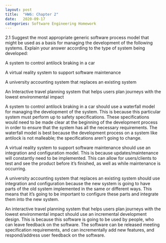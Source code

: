 ```yaml
---
layout: post
title:  "HW6: Chapter 2"
date:   2020-09-17
categories: Software Engineering Homework
---
```

2.1
Suggest the most appropriate generic software process model that might be used as a basis for managing the development of the following systems. Explain your answer according to the type of system being developed:

A system to control antilock braking in a car

A virtual reality system to support software maintenance

A university accounting system that replaces an existing system

An Interactive travel planning system that helps users plan journeys with the lowest environmental impact


A system to control antilock braking in a car should use a waterfall model for managing the development of the system. This is because this particular system must perform up to safety specifications. These specifications would need to be made clear at the beginning of the development process in order to ensure that the system has all the necessary requirements. The waterfall model is best because the development process on a system like antilock is not malleable; the specifications aren’t going to change.

A virtual reality system to support software maintenance should use an integration and configuration model. This is because updates/maintenance will constantly need to be implemented. This can allow for users/clients to test and see the product before it’s finished, as well as while maintenance is occurring.

A university accounting system that replaces an existing system should use integration and configuration because the new system is going to have parts of the old system implemented in the same or different ways. This means that it’s going to be important to configure these parts and integrate them into the new system.

An interactive travel planning system that helps users plan journeys with the lowest environmental impact should use an incremental development design. This is because this software is going to be used by people, who can leave feedback on the software. The software can be released meeting specification requirements, and can incrementally add new features, and respond/address user feedback on the software.
